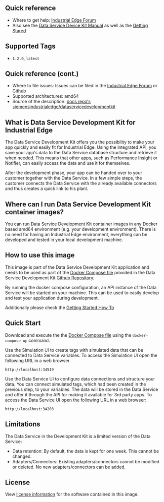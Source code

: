 ## Quick reference

- Where to get help: [Industrial Edge Forum](https://www.siemens.com/industrial-edge-forum)
- Also see the [Data Service Device Kit Manual](https://github.com/industrial-edge/data-service-device-kit) as well as the [Getting Stared](https://github.com/industrial-edge/data-service-device-kit-getting-started)

## Supported Tags

- `1.2.0`, `latest`

## Quick reference (cont.)

- Where to file issues: Issues can be filed in the [Industrial Edge Forum](https://www.siemens.com/industrial-edge-forum) or [Github](https://github.com/industrial-edge/data-service-device-kit/issues)
- Supported architectures: amd64
- Source of the description: [docs repo's siemensindustrialedge/dataservicedevelopmentkit](https://github.com/industrial-edge/data-service-development-kit/tree/main/docs/dockerhub)

## What is Data Service Development Kit for Industrial Edge

The Data Service Development Kit offers you the possibility to make your app quickly and easily fit for Industrial Edge. Using the integrated API, you save your app's data to the Data Service database structure and retrieve it when needed. This means that other apps, such as Performance Insight or Notifier, can easily access the data and use it for themselves.

After the development phase, your app can be handed over to your customer together with the Data Service. In a few simple steps, the customer connects the Data Service with the already available connectors and thus creates a quick link to his plant.

## Where can I run Data Service Development Kit container images?

You can run Data Service Development Kit container images in any  Docker based amd64 environment (e.g. your development environment).
There is no need  for having an Industrial Edge environment, everything can be developed and tested in your local development machine.

## How to use this image

This image is part of the Data Service Development Kit application and needs to be used as part of the [Docker Compose file](https://github.com/industrial-edge/data-service-development-kit/blob/main/docker-compose.yml) provided in the Data Service Development Kit [Github Repository](https://github.com/industrial-edge/data-service-development-kit).

By running the docker compose configuration, an API instance of the Data Service will be started on your machine. This can be used to easily develop and test your application during development.

Additionally please check the [Getting Started How To](https://github.com/industrial-edge/data-service-device-kit-getting-started)

## Quick Start

Download and execute the the [Docker Compose file](https://github.com/industrial-edge/data-service-development-kit/blob/main/docker-compose.yml) using the `docker-compose up` command.

Use the Simulation UI to create tags with simulated data that can be connected to Data Service variables. To access the Simulation UI open the following URL in a web browser

```
http://localhost:34519
```

Use the Data Service UI to configure data connections and structure your data. You can connect simulated tags, which had been created in the previous step, to your variables. The data will be stored in the Data Service and offer it through the API for making it available for 3rd party apps. To access the Data Service UI open the following URL in a web browser:

```
http://localhost:34203​
```

## Limitations

The Data Service in the Development Kit is a limited version of the Data Service:

- Data retention: ​By default, the data is kept for one week. This cannot be changed.
- Adapters/Connectors: Existing adapters/connectors cannot be modified or deleted. No new adapters/connectors can be added.

## License

View [license information](https://github.com/industrial-edge/data-service-development-kit/blob/main/LICENSE.md) for the software contained in this image.
